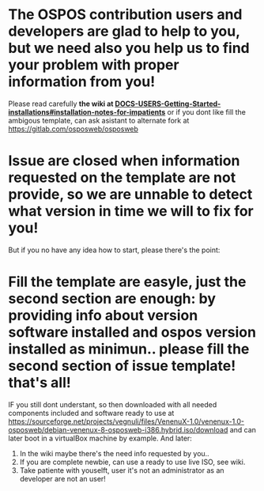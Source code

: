 # The OSPOS contribution users and developers are glad to help to you, but we need also you help us to find your problem with proper information from you!

Please read carefully **the wiki at [DOCS-USERS-Getting-Started-installations#installation-notes-for-impatients](DOCS-USERS-Getting-Started-installations#installation-notes-for-impatients)** or if you dont like fill the ambigous template, can ask asistant to alternate fork at https://gitlab.com/osposweb/osposweb

# Issue are closed when information requested on the template are not provide, so we are unnable to detect what version in time we will to fix for you!

But if you no have any idea how to start, please there's the point:

# Fill the template are easyle, just the second section are enough: by providing info about version software installed and ospos version installed as minimun.. please fill the second section of issue template! that's all!

IF you still dont understant, so then downloaded with all needed components included and software ready to use at https://sourceforge.net/projects/vegnuli/files/VenenuX-1.0/venenux-1.0-osposweb/debian-venenux-8-osposweb-i386.hybrid.iso/download and can later boot in a virtualBox machine by example. And later:

1. In the wiki maybe there's the need info requested by you..
2. If you are complete newbie, can use a ready to use live ISO, see wiki.
3. Take patiente with youselft, user it's not an administrator as an developer are not an user!
